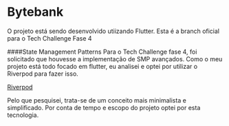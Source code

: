 # Bytebank
O projeto está sendo desenvolvido utiizando Flutter.
Esta é a branch oficial para o Tech Challenge Fase 4


####State Management Patterns
Para o Tech Challenge fase 4, foi solicitado que houvesse a implementação de SMP avançados. Como o meu projeto está todo focado em flutter, eu analisei e optei por utilizar o Riverpod para fazer isso.

<a href="https://pub.dev/packages/riverpod/install">Riverpod</a>

Pelo que pesquisei, trata-se de um conceito mais minimalista e simplificado. Por conta de tempo e escopo do projeto optei por esta tecnologia.


